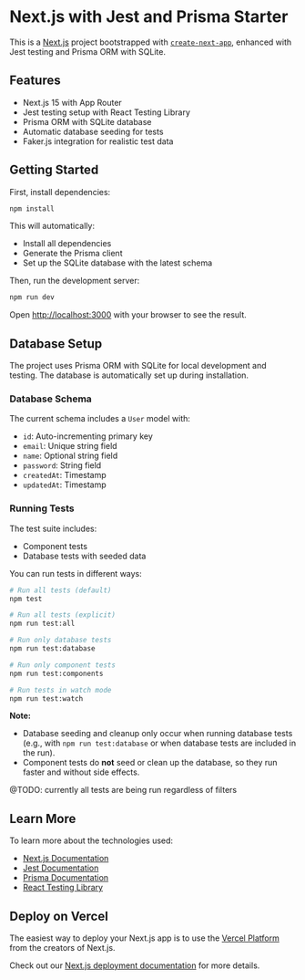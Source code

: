 # Next.js with Jest and Prisma Starter

This is a [Next.js](https://nextjs.org) project bootstrapped with [`create-next-app`](https://nextjs.org/docs/app/api-reference/cli/create-next-app), enhanced with Jest testing and Prisma ORM with SQLite.

## Features

- Next.js 15 with App Router
- Jest testing setup with React Testing Library
- Prisma ORM with SQLite database
- Automatic database seeding for tests
- Faker.js integration for realistic test data

## Getting Started

First, install dependencies:

```bash
npm install
```

This will automatically:
- Install all dependencies
- Generate the Prisma client
- Set up the SQLite database with the latest schema

Then, run the development server:

```bash
npm run dev
```

Open [http://localhost:3000](http://localhost:3000) with your browser to see the result.

## Database Setup

The project uses Prisma ORM with SQLite for local development and testing. The database is automatically set up during installation.

### Database Schema

The current schema includes a `User` model with:
- `id`: Auto-incrementing primary key
- `email`: Unique string field
- `name`: Optional string field
- `password`: String field
- `createdAt`: Timestamp
- `updatedAt`: Timestamp

### Running Tests

The test suite includes:
- Component tests
- Database tests with seeded data

You can run tests in different ways:

```bash
# Run all tests (default)
npm test

# Run all tests (explicit)
npm run test:all

# Run only database tests
npm run test:database

# Run only component tests
npm run test:components

# Run tests in watch mode
npm run test:watch
```

**Note:**  
- Database seeding and cleanup only occur when running database tests (e.g., with `npm run test:database` or when database tests are included in the run).
- Component tests do **not** seed or clean up the database, so they run faster and without side effects.

@TODO: currently all tests are being run regardless of filters

## Learn More

To learn more about the technologies used:

- [Next.js Documentation](https://nextjs.org/docs)
- [Jest Documentation](https://jestjs.io/docs/getting-started)
- [Prisma Documentation](https://www.prisma.io/docs)
- [React Testing Library](https://testing-library.com/docs/react-testing-library/intro/)

## Deploy on Vercel

The easiest way to deploy your Next.js app is to use the [Vercel Platform](https://vercel.com/new?utm_medium=default-template&filter=next.js&utm_source=create-next-app&utm_campaign=create-next-app-readme) from the creators of Next.js.

Check out our [Next.js deployment documentation](https://nextjs.org/docs/app/building-your-application/deploying) for more details.
